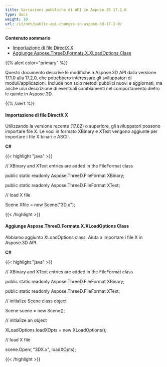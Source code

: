 ```yaml
---
title: Variazioni pubbliche di API in Aspose.3D 17.2.0
type: docs
weight: 10
url: /it/net/public-api-changes-in-aspose-3d-17-2-0/
---
```

**Contenuto sommario**

- [Importazione di file DirectX X](#PublicAPIChangesinAspose.3D17.2.0-ImportingDirectXXFiles)
- [Aggiunge Aspose.ThreeD.Formats.X.XLoadOptions Class](#PublicAPIChangesinAspose.3D17.2.0-AddsAspose.ThreeD.Formats.X.XLoadOptionsClass)

{{% alert color="primary" %}} 

Questo documento descrive le modifiche a Aspose.3D API dalla versione 17.1.0 alla 17.2.0, che potrebbero interessare gli sviluppatori di moduli/applicazioni. Include non solo metodi pubblici nuovi e aggiornati, ma anche una descrizione di eventuali cambiamenti nel comportamento dietro le quinte in Aspose.3D.

{{% /alert %}} 
####  **Importazione di file DirectX X**
Utilizzando la versione recente (17.02) o superiore, gli sviluppatori possono importare file X. Le voci in formato XBinary e XText vengono aggiunte per importare i file X binari e ASCII.

**C#**

{{< highlight "java" >}}

 // XBinary and XText entries are added in the FileFormat class

public static readonly Aspose.ThreeD.FileFormat XBinary;

public static readonly Aspose.ThreeD.FileFormat XText;

// load X file

Scene Xfile = new Scene("3D.x");

{{< /highlight >}}
####  **Aggiunge Aspose.ThreeD.Formats.X.XLoadOptions Class**
Abbiamo aggiunto XLoadOptions class. Aiuta a importare i file X in Aspose.3D API.

**C#**

{{< highlight "java" >}}

 // XBinary and XText entries are added in the FileFormat class

public static readonly Aspose.ThreeD.FileFormat XBinary;

public static readonly Aspose.ThreeD.FileFormat XText;

// initialize Scene class object

Scene scene = new Scene();

// initialize an object

XLoadOptions loadXOpts = new XLoadOptions();

// load X file

scene.Open( "3DX.x", loadXOpts);

{{< /highlight >}}
